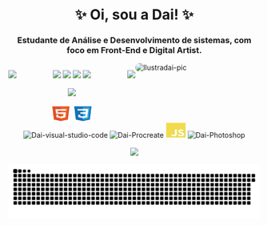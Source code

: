 <div align="center">
  <h1>✨ Oi, sou a Dai! ✨</h1>
  <h3>Estudante de Análise e Desenvolvimento de sistemas, com foco em Front-End e Digital Artist.</h3>
</div> 

 <img align="right" alt="Ilustradai-pic" width="250" style="border-radius:50px;" src="https://github.com/daiannecordeiro/daiannecordeiro/blob/main/Ilustrac%CC%A7a%CC%83o_Sem_Ti%CC%81tulo%202022-03-21%2000_52_07.png?raw=true"/>

##

<div align="center" style="display: inline_block"> 
   <img align="left" height="100" src="https://i.imgur.com/x0gKW39.gif"/>
  <a href="https://www.instagram.com/ilustra.dai/" target="_blank"><img height="22" src="https://img.shields.io/badge/-Instagram-%23E4405F?style=for-the-badge&logo=instagram&logoColor=white" target="_blank"></a>
 <a href = "mailto:daianne.nc@gmail.com"><img height="22" src="https://img.shields.io/badge/-Gmail-%23333?style=for-the-badge&logo=gmail&logoColor=white" target="_blank"></a>
 <a href="https://www.linkedin.com/in/daiannecordeiro/" target="_blank"><img height="22" src="https://img.shields.io/badge/-LinkedIn-%230077B5?style=for-the-badge&logo=linkedin&logoColor=white" target="_blank"></a> 
 <a href="https://www.behance.net/ilustradai" target="_blank" ><img height="22" src="https://i.imgur.com/jn6Q1E4.jpg" target="_blank"></a> 
 <img align="right" height="100" src="https://i.imgur.com/x0gKW39.gif"/>
</div>


<div align="center">
  <br>
  <img height="130em" src="https://github-readme-stats.vercel.app/api/top-langs/?username=daiannecordeiro&layout=compact&langs_count=7&theme=radical"/>
  <br>
  <div align="center" style="display: inline_block"><br>
    <img alt="Dai-HTML" height="30" width="40" src="https://raw.githubusercontent.com/devicons/devicon/master/icons/html5/html5-original.svg">
    <img alt="Dai-CSS" height="30" width="40" src="https://raw.githubusercontent.com/devicons/devicon/master/icons/css3/css3-original.svg">
    <img alt="Dai-visual-studio-code" height="33" width="33" src="https://cdn.icon-icons.com/icons2/2107/PNG/512/file_type_vscode_icon_130084.png"/>
    <img alt="Dai-Procreate" height="31" width="31" src="https://assets.procreate.art/img/procreate-icon.png" />
    <img alt="Dai-Js" height="30" width="40" src="https://raw.githubusercontent.com/devicons/devicon/master/icons/javascript/javascript-plain.svg">
    <img alt="Dai-Photoshop" height="30" width="40" src="https://cdn.jsdelivr.net/gh/devicons/devicon/icons/photoshop/photoshop-plain.svg" />
  </div>
  <br>
 <a href="https://github.com/daiannecordeiro">
 <img height="130em" src="https://github-readme-stats.vercel.app/api?username=daiannecordeiro&show_icons=true&theme=radical&include_all_commits=true&count_private=true"/>
  
  ![Snake animation](https://github.com/daiannecordeiro/daiannecordeiro/blob/output/github-contribution-grid-snake.svg)
</div>

